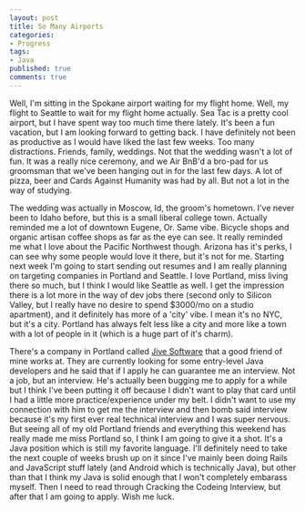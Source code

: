 ```yaml
---
layout: post
title: So Many Airports
categories:
- Progress
tags: 
- Java
published: true
comments: true
---
```


Well, I'm sitting in the Spokane airport waiting for my flight home. Well, my flight to Seattle to wait for my flight home actually. Sea Tac is a pretty cool airport, but I have spent way too much time there lately. It's been a fun vacation, but I am looking forward to getting back. I have definitely not been as productive as I would have liked the last few weeks. Too many distractions. Friends, family, weddings. Not that the wedding wasn't a lot of fun. It was a really nice ceremony, and we Air BnB'd a bro-pad for us groomsman that we've been hanging out in for the last few days. A lot of pizza, beer and Cards Against Humanity was had by all. But not a lot in the way of studying.

The wedding was actually in Moscow, Id, the groom's hometown. I've never been to Idaho before, but this is a small liberal college town. Actually reminded me a lot of downtown Eugene, Or. Same vibe. Bicycle shops and organic artisan coffee shops as far as the eye can see. It really reminded me what I love about the Pacific Northwest though. Arizona has it's perks, I can see why some people would love it there, but it's not for me. Starting next week I'm going to start sending out resumes and I am really planning on targeting companies in Portland and Seattle. I love Portland, miss living there so much, but I think I would like Seattle as well. I get the impression there is a lot more in the way of dev jobs there (second only to Silicon Valley, but I really have no desire to spend $3000/mo on a studio apartment), and it definitely has more of a 'city' vibe. I mean it's no NYC, but it's a city. Portland has always felt less like a city and more like a town with a lot of people in it (which is a huge part of it's charm).

There's a company in Portland called <a href="https://www.jivesoftware.com/" target="_blank">Jive Software</a> that a good friend of mine works at. They are currently looking for some entry-level Java developers and he said that if I apply he can guarantee me an interview. Not a job, but an interview. He's actually been bugging me to apply for a while but I think I've been putting it off because I didn't want to play that card until I had a little more practice/experience under my belt. I didn't want to use my connection with him to get me the interview and then bomb said interview because it's my first ever real technical interview and I was super nervous. But seeing all of my old Portland friends and everything this weekend has really made me miss Portland so, I think I am going to give it a shot. It's a Java position which is still my favorite language. I'll definitely need to take the next couple of weeks brush up on it since I've mainly been doing Rails and JavaScript stuff lately (and Android which is technically Java), but other than that I think my Java is solid enough that I won't completely embarass myself. Then I need to read through Cracking the Codeing Interview, but after that I am going to apply. Wish me luck.